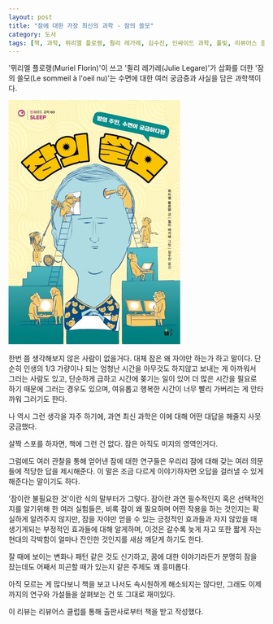 ```yaml
---
layout: post
title: "잠에 대한 가장 최신의 과학 - 잠의 쓸모"
category: 도서
tags: [책, 과학, 뮈리엘 플로랭, 쥘리 레가레, 김수진, 인싸이드 과학, 풀빛, 리뷰어스 클럽, 서평]
---
```


'뮈리엘 플로랭(Muriel Florin)'이 쓰고
'쥘리 레가레(Julie Legare)'가 삽화를 더한
'잠의 쓸모(Le sommeil à l'oeil nu)'는
수면에 대한 여러 궁금증과 사실을 담은 과학책이다.

![표지](/images/book/le-sommeil-a-l-oeil-nu-book-h480.jpg)

한번 쯤 생각해보지 않은 사람이 없을거다.
대체 잠은 왜 자야만 하는가 하고 말이다.
단순히 인생의 1/3 가량이나 되는 엄청난 시간을 아무것도 하지않고 보내는 게 아까워서 그러는 사람도 있고,
단순하게 급하고 시간에 쫒기는 일이 있어 더 많은 시간을 필요로 하기 때문에 그러는 경우도 있으며,
여유롭고 행복한 시간이 너무 빨리 가버리는 게 안타까워 그러기도 한다.

나 역시 그런 생각을 자주 하기에,
과연 최신 과학은 이에 대해 어떤 대답을 해줄지 사뭇 궁금했다.

살짝 스포를 하자면,
책에 그런 건 없다.
잠은 아직도 미지의 영역인거다.

그럼에도 여러 관찰을 통해 얻어낸 잠에 대한 연구들은
우리리 잠에 대해 갖는 여러 의문들에 적당한 답을 제시해준다.
이 말은 조금 다르게 이야기하자면 오답을 걸러낼 수 있게 해준다는 말이기도 하다.

'잠이란 불필요한 것'이란 식의 말부터가 그렇다.
잠이란 과연 필수적인지 혹은 선택적인지를 알기위해 한 여러 실험들은,
비록 잠이 왜 필요하며 어떤 작용을 하는 것인지는 확실하게 알려주지 않지만,
잠을 자야만 얻을 수 있는 긍정적인 효과들과 자지 않았을 때 생기게되는 부정적인 효과들에 대해 알게하며,
이것은 갈수록 늦게 자고 또한 짧게 자는 현대의 각박함이 얼마나 잔인한 것인지를 새삼 깨닫게 하기도 한다.

잘 때에 보이는 변화나 패턴 같은 것도 신기하고,
꿈에 대한 이야기라든가
분명히 잠을 잤는데도 어째서 피곤할 때가 있는지 같은 주제도 꽤 흥미롭다.

아직 모르는 게 많다보니 책을 보고 나서도 속시원하게 해소되지는 않다만,
그래도 이제까지의 연구와 가설들을 살펴보는 건 또 그대로 재미있다.



<div class="im im-info">
이 리뷰는 리뷰어스 클럽를 통해 출판사로부터 책을 받고 작성했다.
</div>
